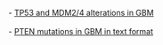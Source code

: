 <p>
- <a href="index.do?case_set_id=gbm_all&amp;tab_index=tab_visualize&amp;Action=Submit&amp;genetic_profile_ids=gbm_mutations&amp;genetic_profile_ids=gbm_cna_rae&amp;case_ids=&amp;Z_SCORE_THRESHOLD=1.0&amp;cancer_study_id=gbm&amp;gene_list=TP53+MDM2+MDM4&amp;gene_set_choice=user-defined_list&amp;">TP53 and MDM2/4 alterations in GBM</a>
<br/><br/>
- <a href="index.do?case_set_id=gbm_3way_complete&amp;tab_index=tab_download&amp;Action=Submit&amp;genetic_profile_ids=gbm_mutations&amp;cancer_study_id=gbm&amp;gene_list=PTEN&amp;gene_set_choice=user-defined_list&amp;transpose=1">PTEN mutations in GBM in text format</a>
</p>